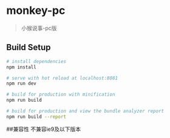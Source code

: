 # monkey-pc

> 小猴说事-pc版

## Build Setup

``` bash
# install dependencies
npm install

# serve with hot reload at localhost:8081
npm run dev

# build for production with minification
npm run build

# build for production and view the bundle analyzer report
npm run build --report
```

##兼容性
不兼容ie9及以下版本